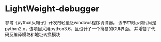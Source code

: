 # LightWeight-debugger
参考《python灰帽子》开发的轻量级windows程序调试器。
该书中的示例代码是python2.x，该项目采用python3.6，且设计了一个简易的GUI界面。
并增加了代码反编译模块和地址转换模块
